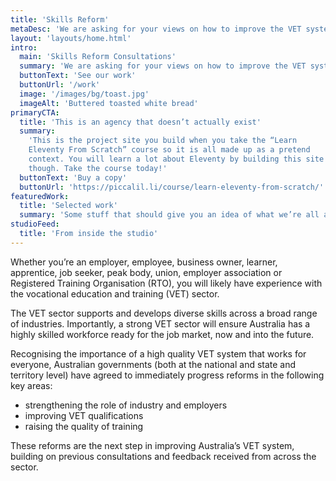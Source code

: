 ```yaml
---
title: 'Skills Reform'
metaDesc: 'We are asking for your views on how to improve the VET system'
layout: 'layouts/home.html'
intro:
  main: 'Skills Reform Consultations'
  summary: 'We are asking for your views on how to improve the VET system. There will be multiple opportunities for you to provide your feedback, views and thoughts on improving VET.  This will include discussion papers, workshops and online surveys. We will continue to update this page with opportunities to engage in the coming weeks and months. '
  buttonText: 'See our work'
  buttonUrl: '/work'
  image: '/images/bg/toast.jpg'
  imageAlt: 'Buttered toasted white bread'
primaryCTA:
  title: 'This is an agency that doesn’t actually exist'
  summary:
    'This is the project site you build when you take the “Learn
    Eleventy From Scratch” course so it is all made up as a pretend
    context. You will learn a lot about Eleventy by building this site
    though. Take the course today!'
  buttonText: 'Buy a copy'
  buttonUrl: 'https://piccalil.li/course/learn-eleventy-from-scratch/'
featuredWork:
  title: 'Selected work'
  summary: 'Some stuff that should give you an idea of what we’re all about.'
studioFeed:
  title: 'From inside the studio'
---
```

Whether you’re an employer, employee, business owner, learner, apprentice, job seeker, peak body, union, employer association or Registered Training Organisation (RTO), you will likely have experience with the vocational education and training (VET) sector.

The VET sector supports and develops diverse skills across a broad range of industries. Importantly, a strong VET sector will ensure Australia has a highly skilled workforce ready for the job market, now and into the future.

Recognising the importance of a high quality VET system that works for everyone, Australian governments (both at the national and state and territory level) have agreed to immediately progress reforms in the following key areas:

* strengthening the role of industry and employers
* improving VET qualifications
* raising the quality of training

These reforms are the next step in improving Australia’s VET system, building on previous consultations and feedback received from across the sector.
